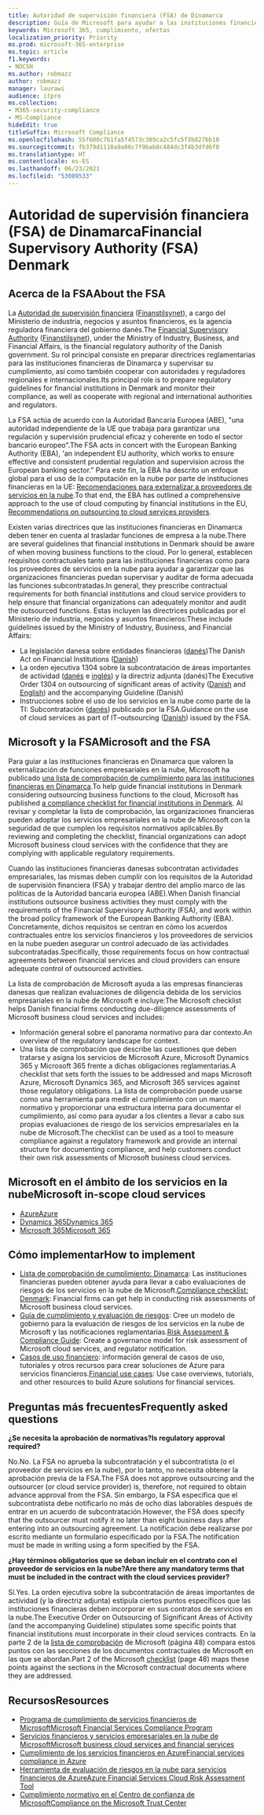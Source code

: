 ```yaml
---
title: Autoridad de supervisión financiera (FSA) de Dinamarca
description: Guía de Microsoft para ayudar a las instituciones financieras de Dinamarca con la adopción de la nube.
keywords: Microsoft 365, cumplimiento, ofertas
localization_priority: Priority
ms.prod: microsoft-365-enterprise
ms.topic: article
f1.keywords:
- NOCSH
ms.author: robmazz
author: robmazz
manager: laurawi
audience: itpro
ms.collection:
- M365-security-compliance
- MS-Compliance
hideEdit: true
titleSuffix: Microsoft Compliance
ms.openlocfilehash: 55f600c7b1fa5f4573c389ca2c5fc5f3b827bb10
ms.sourcegitcommit: fb379d1110a9a86c7f9bab8c484dc3f4b3dfd6f0
ms.translationtype: HT
ms.contentlocale: es-ES
ms.lasthandoff: 06/23/2021
ms.locfileid: "53089533"
---
```

# <a name="financial-supervisory-authority-fsa-denmark"></a><span data-ttu-id="856b1-104">Autoridad de supervisión financiera (FSA) de Dinamarca</span><span class="sxs-lookup"><span data-stu-id="856b1-104">Financial Supervisory Authority (FSA) Denmark</span></span>

## <a name="about-the-fsa"></a><span data-ttu-id="856b1-105">Acerca de la FSA</span><span class="sxs-lookup"><span data-stu-id="856b1-105">About the FSA</span></span>

<span data-ttu-id="856b1-106">La [Autoridad de supervisión financiera](https://www.dfsa.dk/) ([Finanstilsynet](https://www.finanstilsynet.dk/)), a cargo del Ministerio de industria, negocios y asuntos financieros, es la agencia reguladora financiera del gobierno danés.</span><span class="sxs-lookup"><span data-stu-id="856b1-106">The [Financial Supervisory Authority](https://www.dfsa.dk/) ([Finanstilsynet](https://www.finanstilsynet.dk/)), under the Ministry of Industry, Business, and Financial Affairs, is the financial regulatory authority of the Danish government.</span></span> <span data-ttu-id="856b1-107">Su rol principal consiste en preparar directrices reglamentarias para las instituciones financieras de Dinamarca y supervisar su cumplimiento, así como también cooperar con autoridades y reguladores regionales e internacionales.</span><span class="sxs-lookup"><span data-stu-id="856b1-107">Its principal role is to prepare regulatory guidelines for financial institutions in Denmark and monitor their compliance, as well as cooperate with regional and international authorities and regulators.</span></span>

<span data-ttu-id="856b1-108">La FSA actúa de acuerdo con la Autoridad Bancaria Europea (ABE), "una autoridad independiente de la UE que trabaja para garantizar una regulación y supervisión prudencial eficaz y coherente en todo el sector bancario europeo".</span><span class="sxs-lookup"><span data-stu-id="856b1-108">The FSA acts in concert with the European Banking Authority (EBA), 'an independent EU authority, which works to ensure effective and consistent prudential regulation and supervision across the European banking sector.”</span></span> <span data-ttu-id="856b1-109">Para este fin, la EBA ha descrito un enfoque global para el uso de la computación en la nube por parte de instituciones financieras en la UE: [Recomendaciones para externalizar a proveedores de servicios en la nube](https://eba.europa.eu/documents/10180/2170121/Final+draft+Recommendations+on+Cloud+Outsourcing+%28EBA-Rec-2017-03%29.pdf/5fa5cdde-3219-4e95-946d-0c0d05494362).</span><span class="sxs-lookup"><span data-stu-id="856b1-109">To that end, the EBA has outlined a comprehensive approach to the use of cloud computing by financial institutions in the EU, [Recommendations on outsourcing to cloud services providers](https://eba.europa.eu/documents/10180/2170121/Final+draft+Recommendations+on+Cloud+Outsourcing+%28EBA-Rec-2017-03%29.pdf/5fa5cdde-3219-4e95-946d-0c0d05494362).</span></span>

<span data-ttu-id="856b1-110">Existen varias directrices que las instituciones financieras en Dinamarca deben tener en cuenta al trasladar funciones de empresa a la nube.</span><span class="sxs-lookup"><span data-stu-id="856b1-110">There are several guidelines that financial institutions in Denmark should be aware of when moving business functions to the cloud.</span></span> <span data-ttu-id="856b1-111">Por lo general, establecen requisitos contractuales tanto para las instituciones financieras como para los proveedores de servicios en la nube para ayudar a garantizar que las organizaciones financieras puedan supervisar y auditar de forma adecuada las funciones subcontratadas.</span><span class="sxs-lookup"><span data-stu-id="856b1-111">In general, they prescribe contractual requirements for both financial institutions and cloud service providers to help ensure that financial organizations can adequately monitor and audit the outsourced functions.</span></span> <span data-ttu-id="856b1-112">Estas incluyen las directrices publicadas por el Ministerio de industria, negocios y asuntos financieros:</span><span class="sxs-lookup"><span data-stu-id="856b1-112">These include guidelines issued by the Ministry of Industry, Business, and Financial Affairs:</span></span>

- <span data-ttu-id="856b1-113">La legislación danesa sobre entidades financieras ([danés](https://www.retsinformation.dk/Forms/R0710.aspx?id=193767))</span><span class="sxs-lookup"><span data-stu-id="856b1-113">The Danish Act on Financial Institutions ([Danish](https://www.retsinformation.dk/Forms/R0710.aspx?id=193767))</span></span>
- <span data-ttu-id="856b1-114">La orden ejecutiva 1304 sobre la subcontratación de áreas importantes de actividad ([danés](https://www.retsinformation.dk/Forms/R0710.aspx?id=134352) e [inglés](https://www.finanstilsynet.dk/~/media/Lovgivning/Oversat-lovgivning/Executive-orders/1304_251110-pdf.pdf)) y la directriz adjunta (danés)</span><span class="sxs-lookup"><span data-stu-id="856b1-114">The Executive Order 1304 on outsourcing of significant areas of activity ([Danish](https://www.retsinformation.dk/Forms/R0710.aspx?id=134352) and [English](https://www.finanstilsynet.dk/~/media/Lovgivning/Oversat-lovgivning/Executive-orders/1304_251110-pdf.pdf)) and the accompanying Guideline (Danish)</span></span>
- <span data-ttu-id="856b1-115">Instrucciones sobre el uso de los servicios en la nube como parte de la TI: Subcontratación ([danés](https://www.finanstilsynet.dk/Tilsyn/Information-om-udvalgte-tilsynsomraader/It-tilsyn/Anvendelse-af-cloud-tjenester-som-led-i-IT-outsourcing)) publicado por la FSA.</span><span class="sxs-lookup"><span data-stu-id="856b1-115">Guidance on the use of cloud services as part of IT–outsourcing ([Danish](https://www.finanstilsynet.dk/Tilsyn/Information-om-udvalgte-tilsynsomraader/It-tilsyn/Anvendelse-af-cloud-tjenester-som-led-i-IT-outsourcing)) issued by the FSA.</span></span>

## <a name="microsoft-and-the-fsa"></a><span data-ttu-id="856b1-116">Microsoft y la FSA</span><span class="sxs-lookup"><span data-stu-id="856b1-116">Microsoft and the FSA</span></span>

<span data-ttu-id="856b1-117">Para guiar a las instituciones financieras en Dinamarca que valoren la externalización de funciones empresariales en la nube, Microsoft ha publicado [una lista de comprobación de cumplimiento para las instituciones financieras en Dinamarca](https://servicetrust.microsoft.com/ViewPage/TrustDocumentsV3?command=Download&downloadType=Document&downloadId=524cc66f-b292-49e9-aa14-04560401baa0&tab=7f51cb60-3d6c-11e9-b2af-7bb9f5d2d913&docTab=7f51cb60-3d6c-11e9-b2af-7bb9f5d2d913_Compliance_Guides).</span><span class="sxs-lookup"><span data-stu-id="856b1-117">To help guide financial institutions in Denmark considering outsourcing business functions to the cloud, Microsoft has published [a compliance checklist for financial institutions in Denmark](https://servicetrust.microsoft.com/ViewPage/TrustDocumentsV3?command=Download&downloadType=Document&downloadId=524cc66f-b292-49e9-aa14-04560401baa0&tab=7f51cb60-3d6c-11e9-b2af-7bb9f5d2d913&docTab=7f51cb60-3d6c-11e9-b2af-7bb9f5d2d913_Compliance_Guides).</span></span> <span data-ttu-id="856b1-118">Al revisar y completar la lista de comprobación, las organizaciones financieras pueden adoptar los servicios empresariales en la nube de Microsoft con la seguridad de que cumplen los requisitos normativos aplicables.</span><span class="sxs-lookup"><span data-stu-id="856b1-118">By reviewing and completing the checklist, financial organizations can adopt Microsoft business cloud services with the confidence that they are complying with applicable regulatory requirements.</span></span>

<span data-ttu-id="856b1-119">Cuando las instituciones financieras danesas subcontratan actividades empresariales, las mismas deben cumplir con los requisitos de la Autoridad de supervisión financiera (FSA) y trabajar dentro del amplio marco de las políticas de la Autoridad bancaria europea (ABE).</span><span class="sxs-lookup"><span data-stu-id="856b1-119">When Danish financial institutions outsource business activities they must comply with the requirements of the Financial Supervisory Authority (FSA), and work within the broad policy framework of the European Banking Authority (EBA).</span></span> <span data-ttu-id="856b1-120">Concretamente, dichos requisitos se centran en cómo los acuerdos contractuales entre los servicios financieros y los proveedores de servicios en la nube pueden asegurar un control adecuado de las actividades subcontratadas.</span><span class="sxs-lookup"><span data-stu-id="856b1-120">Specifically, those requirements focus on how contractual agreements between financial services and cloud providers can ensure adequate control of outsourced activities.</span></span>

<span data-ttu-id="856b1-121">La lista de comprobación de Microsoft ayuda a las empresas financieras danesas que realizan evaluaciones de diligencia debida de los servicios empresariales en la nube de Microsoft e incluye:</span><span class="sxs-lookup"><span data-stu-id="856b1-121">The Microsoft checklist helps Danish financial firms conducting due-diligence assessments of Microsoft business cloud services and includes:</span></span>

- <span data-ttu-id="856b1-122">Información general sobre el panorama normativo para dar contexto.</span><span class="sxs-lookup"><span data-stu-id="856b1-122">An overview of the regulatory landscape for context.</span></span>
- <span data-ttu-id="856b1-123">Una lista de comprobación que describe las cuestiones que deben tratarse y asigna los servicios de Microsoft Azure, Microsoft Dynamics 365 y Microsoft 365 frente a dichas obligaciones reglamentarias.</span><span class="sxs-lookup"><span data-stu-id="856b1-123">A checklist that sets forth the issues to be addressed and maps Microsoft Azure, Microsoft Dynamics 365, and Microsoft 365 services against those regulatory obligations.</span></span> <span data-ttu-id="856b1-124">La lista de comprobación puede usarse como una herramienta para medir el cumplimiento con un marco normativo y proporcionar una estructura interna para documentar el cumplimiento, así como para ayudar a los clientes a llevar a cabo sus propias evaluaciones de riesgo de los servicios empresariales en la nube de Microsoft.</span><span class="sxs-lookup"><span data-stu-id="856b1-124">The checklist can be used as a tool to measure compliance against a regulatory framework and provide an internal structure for documenting compliance, and help customers conduct their own risk assessments of Microsoft business cloud services.</span></span>

## <a name="microsoft-in-scope-cloud-services"></a><span data-ttu-id="856b1-125">Microsoft en el ámbito de los servicios en la nube</span><span class="sxs-lookup"><span data-stu-id="856b1-125">Microsoft in-scope cloud services</span></span>

- [<span data-ttu-id="856b1-126">Azure</span><span class="sxs-lookup"><span data-stu-id="856b1-126">Azure</span></span>](https://gallery.technet.microsoft.com/Overview-of-Azure-c1be3942)
- [<span data-ttu-id="856b1-127">Dynamics 365</span><span class="sxs-lookup"><span data-stu-id="856b1-127">Dynamics 365</span></span>](https://download.microsoft.com/download/E/1/9/E1977163-7A86-4812-AC18-C03ADC958AAF/Microsoft_Dynamics_365_Cloud_Service_Compliance_Datasheet.pdf)
- [<span data-ttu-id="856b1-128">Microsoft 365</span><span class="sxs-lookup"><span data-stu-id="856b1-128">Microsoft 365</span></span>](https://aka.ms/RiskGovernanceGuide)

## <a name="how-to-implement"></a><span data-ttu-id="856b1-129">Cómo implementar</span><span class="sxs-lookup"><span data-stu-id="856b1-129">How to implement</span></span>

- <span data-ttu-id="856b1-130">[Lista de comprobación de cumplimiento: Dinamarca](https://servicetrust.microsoft.com/ViewPage/TrustDocumentsV3?command=Download&downloadType=Document&downloadId=524cc66f-b292-49e9-aa14-04560401baa0&tab=7f51cb60-3d6c-11e9-b2af-7bb9f5d2d913&docTab=7f51cb60-3d6c-11e9-b2af-7bb9f5d2d913_Compliance_Guides): Las instituciones financieras pueden obtener ayuda para llevar a cabo evaluaciones de riesgos de los servicios en la nube de Microsoft.</span><span class="sxs-lookup"><span data-stu-id="856b1-130">[Compliance checklist: Denmark](https://servicetrust.microsoft.com/ViewPage/TrustDocumentsV3?command=Download&downloadType=Document&downloadId=524cc66f-b292-49e9-aa14-04560401baa0&tab=7f51cb60-3d6c-11e9-b2af-7bb9f5d2d913&docTab=7f51cb60-3d6c-11e9-b2af-7bb9f5d2d913_Compliance_Guides): Financial firms can get help in conducting risk assessments of Microsoft business cloud services.</span></span>
- <span data-ttu-id="856b1-131">[Guía de cumplimiento y evaluación de riesgos](https://servicetrust.microsoft.com/ViewPage/TrustDocuments?command=Download&downloadType=Document&downloadId=edee9b14-3661-4a16-ba83-c35caf672bd7&docTab=6d000410-c9e9-11e7-9a91-892aae8839ad_FAQ_and_White_Papers): Cree un modelo de gobierno para la evaluación de riesgos de los servicios en la nube de Microsoft y las notificaciones reglamentarias.</span><span class="sxs-lookup"><span data-stu-id="856b1-131">[Risk Assessment & Compliance Guide](https://servicetrust.microsoft.com/ViewPage/TrustDocuments?command=Download&downloadType=Document&downloadId=edee9b14-3661-4a16-ba83-c35caf672bd7&docTab=6d000410-c9e9-11e7-9a91-892aae8839ad_FAQ_and_White_Papers): Create a governance model for risk assessment of Microsoft cloud services, and regulator notification.</span></span>
- <span data-ttu-id="856b1-132">[Casos de uso financiero](/previous-versions/azure/industry-marketing/financial/index): información general de casos de uso, tutoriales y otros recursos para crear soluciones de Azure para servicios financieros.</span><span class="sxs-lookup"><span data-stu-id="856b1-132">[Financial use cases](/previous-versions/azure/industry-marketing/financial/index): Use case overviews, tutorials, and other resources to build Azure solutions for financial services.</span></span>

## <a name="frequently-asked-questions"></a><span data-ttu-id="856b1-133">Preguntas más frecuentes</span><span class="sxs-lookup"><span data-stu-id="856b1-133">Frequently asked questions</span></span>

<span data-ttu-id="856b1-134">**¿Se necesita la aprobación de normativas?**</span><span class="sxs-lookup"><span data-stu-id="856b1-134">**Is regulatory approval required?**</span></span>

<span data-ttu-id="856b1-135">No.</span><span class="sxs-lookup"><span data-stu-id="856b1-135">No.</span></span> <span data-ttu-id="856b1-136">La FSA no aprueba la subcontratación y el subcontratista (o el proveedor de servicios en la nube), por lo tanto, no necesita obtener la aprobación previa de la FSA.</span><span class="sxs-lookup"><span data-stu-id="856b1-136">The FSA does not approve outsourcing and the outsourcer (or cloud service provider) is, therefore, not required to obtain advance approval from the FSA.</span></span> <span data-ttu-id="856b1-137">Sin embargo, la FSA especifica que el subcontratista debe notificarlo no más de ocho días laborables después de entrar en un acuerdo de subcontratación.</span><span class="sxs-lookup"><span data-stu-id="856b1-137">However, the FSA does specify that the outsourcer must notify it no later than eight business days after entering into an outsourcing agreement.</span></span> <span data-ttu-id="856b1-138">La notificación debe realizarse por escrito mediante un formulario especificado por la FSA.</span><span class="sxs-lookup"><span data-stu-id="856b1-138">The notification must be made in writing using a form specified by the FSA.</span></span>

<span data-ttu-id="856b1-139">**¿Hay términos obligatorios que se deban incluir en el contrato con el proveedor de servicios en la nube?**</span><span class="sxs-lookup"><span data-stu-id="856b1-139">**Are there any mandatory terms that must be included in the contract with the cloud services provider?**</span></span>

<span data-ttu-id="856b1-140">Sí.</span><span class="sxs-lookup"><span data-stu-id="856b1-140">Yes.</span></span> <span data-ttu-id="856b1-141">La orden ejecutiva sobre la subcontratación de áreas importantes de actividad (y la directriz adjunta) estipula ciertos puntos específicos que las instituciones financieras deben incorporar en sus contratos de servicios en la nube.</span><span class="sxs-lookup"><span data-stu-id="856b1-141">The Executive Order on Outsourcing of Significant Areas of Activity (and the accompanying Guideline) stipulates some specific points that financial institutions must incorporate in their cloud services contracts.</span></span> <span data-ttu-id="856b1-142">En la parte 2 de la [lista de comprobación](https://servicetrust.microsoft.com/ViewPage/TrustDocumentsV3?command=Download&downloadType=Document&downloadId=524cc66f-b292-49e9-aa14-04560401baa0&tab=7f51cb60-3d6c-11e9-b2af-7bb9f5d2d913&docTab=7f51cb60-3d6c-11e9-b2af-7bb9f5d2d913_Compliance_Guides) de Microsoft (página 48) compara estos puntos con las secciones de los documentos contractuales de Microsoft en las que se abordan.</span><span class="sxs-lookup"><span data-stu-id="856b1-142">Part 2 of the Microsoft [checklist](https://servicetrust.microsoft.com/ViewPage/TrustDocumentsV3?command=Download&downloadType=Document&downloadId=524cc66f-b292-49e9-aa14-04560401baa0&tab=7f51cb60-3d6c-11e9-b2af-7bb9f5d2d913&docTab=7f51cb60-3d6c-11e9-b2af-7bb9f5d2d913_Compliance_Guides) (page 48) maps these points against the sections in the Microsoft contractual documents where they are addressed.</span></span>

## <a name="resources"></a><span data-ttu-id="856b1-143">Recursos</span><span class="sxs-lookup"><span data-stu-id="856b1-143">Resources</span></span>

- <span data-ttu-id="856b1-144">[Programa de cumplimiento de servicios financieros de Microsoft](https://download.microsoft.com/download/6/4/7/64707E3E-6D3E-45D0-8207-A0EA3201B4A6/Microsoft%20Cloud%20-%20Financial%20Services%20Compliance%20Program%20(Print).pdf)</span><span class="sxs-lookup"><span data-stu-id="856b1-144">[Microsoft Financial Services Compliance Program](https://download.microsoft.com/download/6/4/7/64707E3E-6D3E-45D0-8207-A0EA3201B4A6/Microsoft%20Cloud%20-%20Financial%20Services%20Compliance%20Program%20(Print).pdf)</span></span>
- [<span data-ttu-id="856b1-145">Servicios financieros y servicios empresariales en la nube de Microsoft</span><span class="sxs-lookup"><span data-stu-id="856b1-145">Microsoft business cloud services and financial services</span></span>](https://servicetrust.microsoft.com/viewpage/financialservicesoverview)
- [<span data-ttu-id="856b1-146">Cumplimiento de los servicios financieros en Azure</span><span class="sxs-lookup"><span data-stu-id="856b1-146">Financial services compliance in Azure</span></span>](https://azure.microsoft.com/resources/videos/azurecon-2015-financial-services-compliance-in-azure/)
- [<span data-ttu-id="856b1-147">Herramienta de evaluación de riesgos en la nube para servicios financieros de Azure</span><span class="sxs-lookup"><span data-stu-id="856b1-147">Azure Financial Services Cloud Risk Assessment Tool</span></span>](https://servicetrust.microsoft.com/ViewPage/FFIECBlueprint?command=Download&downloadType=Document&downloadId=079a1973-711a-428f-9312-9ddd290cff7b&docTab=c726d5c0-2d1e-11e8-a485-57140ec19669_PaaS)
- [<span data-ttu-id="856b1-148">Cumplimiento normativo en el Centro de confianza de Microsoft</span><span class="sxs-lookup"><span data-stu-id="856b1-148">Compliance on the Microsoft Trust Center</span></span>](https://www.microsoft.com/trust-center/compliance/compliance-overview)
